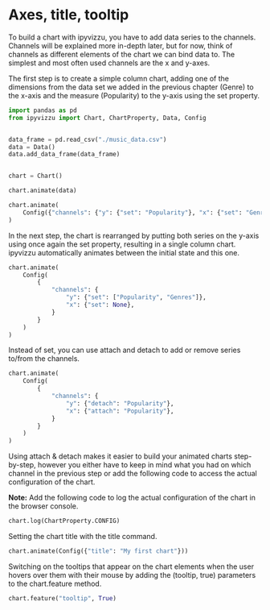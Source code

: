 # Axes, title, tooltip

To build a chart with ipyvizzu, you have to add data series to the channels.
Channels will be explained more in-depth later, but for now, think of channels
as different elements of the chart we can bind data to. The simplest and most
often used channels are the x and y-axes.

The first step is to create a simple column chart, adding one of the dimensions
from the data set we added in the previous chapter (Genre) to the x-axis and
the measure (Popularity) to the y-axis using the set property.

```python
import pandas as pd
from ipyvizzu import Chart, ChartProperty, Data, Config


data_frame = pd.read_csv("./music_data.csv")
data = Data()
data.add_data_frame(data_frame)


chart = Chart()

chart.animate(data)

chart.animate(
    Config({"channels": {"y": {"set": "Popularity"}, "x": {"set": "Genres"}}})
)
```

<div id="tutorial_01"></div>

In the next step, the chart is rearranged by putting both series on the y-axis
using once again the set property, resulting in a single column chart. ipyvizzu
automatically animates between the initial state and this one.

```python
chart.animate(
    Config(
        {
            "channels": {
                "y": {"set": ["Popularity", "Genres"]},
                "x": {"set": None},
            }
        }
    )
)
```

<div id="tutorial_02"></div>

Instead of set, you can use attach and detach to add or remove series to/from
the channels.

```python
chart.animate(
    Config(
        {
            "channels": {
                "y": {"detach": "Popularity"},
                "x": {"attach": "Popularity"},
            }
        }
    )
)
```

<div id="tutorial_03"></div>

Using attach & detach makes it easier to build your animated charts
step-by-step, however you either have to keep in mind what you had on which
channel in the previous step or add the following code to access the actual
configuration of the chart.

**Note:** Add the following code to log the actual configuration of the chart
in the browser console.

```python
chart.log(ChartProperty.CONFIG)
```

Setting the chart title with the title command.

```python
chart.animate(Config({"title": "My first chart"}))
```

<div id="tutorial_04"></div>

Switching on the tooltips that appear on the chart elements when the user
hovers over them with their mouse by adding the (tooltip, true) parameters to
the chart.feature method.

```python
chart.feature("tooltip", True)
```

<div id="tutorial_05"></div>

<script src="./01_03_axes_title_tooltip.js"></script>
